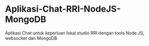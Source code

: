# Aplikasi-Chat-RRI-NodeJS-MongoDB
Aplikasi Chat untuk keperluan lokal studio RRI dengan tools Node JS, websocket dan MongoDB
